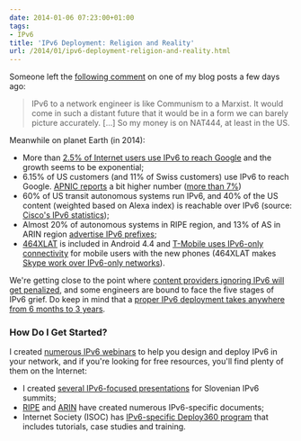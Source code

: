 ```yaml
---
date: 2014-01-06 07:23:00+01:00
tags:
- IPv6
title: 'IPv6 Deployment: Religion and Reality'
url: /2014/01/ipv6-deployment-religion-and-reality.html
---
```

Someone left the [following comment](/2013/05/the-dangers-of-ignoring-ipv6.html?showComment=1387696266904#c2404843566055236044) on one of my blog posts a few days ago:

> IPv6 to a network engineer is like Communism to a Marxist. It would come in such a distant future that it would be in a form we can barely picture accurately. \[...\] So my money is on NAT444, at least in the US.

Meanwhile on planet Earth (in 2014):
<!--more-->
-   More than [2.5% of Internet users use IPv6 to reach Google](http://www.google.com/ipv6/statistics.html) and the growth seems to be exponential;
-   6.15% of US customers (and 11% of Swiss customers) use IPv6 to reach Google. [APNIC reports](http://www.potaroo.net/stats/1x1/) a bit higher number ([more than 7%](http://www.potaroo.net/stats/1x1/6v6dspref.png))
-   60% of US transit autonomous systems run IPv6, and 40% of the US content (weighted based on Alexa index) is reachable over IPv6 (source: [Cisco's IPv6 statistics](http://6lab.cisco.com/stats/));
-   Almost 20% of autonomous systems in RIPE region, and 13% of AS in ARIN region [advertise IPv6 prefixes](http://v6asns.ripe.net/v/6);
-   [464XLAT](/2013/04/464xlat-explained.html) is included in Android 4.4 and [T-Mobile uses IPv6-only connectivity](http://www.dslreports.com/shownews/TMobile-Goes-IPv6-Only-on-Android-44-Devices-126506) for mobile users with the new phones (464XLAT makes [Skype work over IPv6-only networks](http://www.internetsociety.org/deploy360/blog/2013/11/skype-on-android-works-over-ipv6-on-mobile-networks-using-464xlat/)).

We're getting close to the point where [content providers ignoring IPv6 will get penalized](/2011/03/you-cant-ignore-ipv6-any-longer-in.html), and some engineers are bound to face the five stages of IPv6 grief. Do keep in mind that a [proper IPv6 deployment takes anywhere from 6 months to 3 years](http://www.youtube.com/watch?v=QbiB4teNT0c).

### How Do I Get Started?

I created [numerous IPv6 webinars](http://www.ipspace.net/Roadmap/IPv6_webinars) to help you design and deploy IPv6 in your network, and if you're looking for free resources, you'll find plenty of them on the Internet:

-   I created [several IPv6-focused presentations](http://www.ipspace.net/Presentations#IPv6) for Slovenian IPv6 summits;
-   [RIPE](http://www.ripe.net/lir-services/resource-management/allocations-and-assignments/request-ipv6) and [ARIN](https://www.arin.net/knowledge/ipv6_info_center.html) have created numerous IPv6-specific documents;
-   Internet Society (ISOC) has [IPv6-specific Deploy360 program](http://www.internetsociety.org/deploy360/ipv6/) that includes tutorials, case studies and training.
